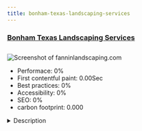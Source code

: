 ```yaml
---
title: bonham-texas-landscaping-services
---
```


<div style="height: 3rem">
  <a href="https://fanninlandscaping.com/"><h3>Bonham Texas Landscaping Services</h3></a>
</div>
<img loading="lazy" src="" alt="Screenshot of fanninlandscaping.com" />
<ul>
  <li>Performace: 0%</li>
  <li>
    First contentful paint:
    0.00Sec
  </li>
  <li>Best practices: 0%</li>
  <li>Accessibility: 0%</li>
  <li>SEO: 0%</li>
  <li>carbon footprint: 0.000</li>
</ul>
<details>
  <summary>Description</summary>
  <p>Fannin Texas County Most Trusted Landscaping and Lawn Care Services. We designed, built and maintained beautiful landscapes and backyards. Sirelio's Landscaping is a full–service landscape company capable of meeting all of your landscape needs.Company was looking for a quick landing page to display their services around the Fannin County Texas Area. They were looking for something simple and fast. We just custom built a light template for them. No extensions were used behind this Joomla site. Site is fully responsive.</p>
</details>

